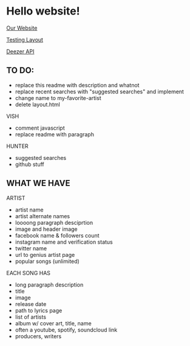 # Hello website!

[Our Website](https://genius-music-app.glitch.me)

[Testing Layout](https://genius-music-app.glitch.me/layout.html)

[Deezer API](https://rapidapi.com/deezerdevs/api/deezer-1/)

## TO DO:

- replace this readme with description and whatnot
- replace recent searches with "suggested searches" and implement
- change name to my-favorite-artist
- delete layout.html

VISH
- comment javascript
- replace readme with paragraph

HUNTER
- suggested searches
- github stuff

## WHAT WE HAVE
ARTIST
- artist name
- artist alternate names
- loooong paragraph desciprtion
- image and header image
- facebook name & followers count
- instagram name and verification status
- twitter name
- url to genius artist page
- popular songs (unlimited)

EACH SONG HAS
- long paragraph description
- title
- image
- release date
- path to lyrics page
- list of artists
- album w/ cover art, title, name
- often a youtube, spotify, soundcloud link
- producers, writers